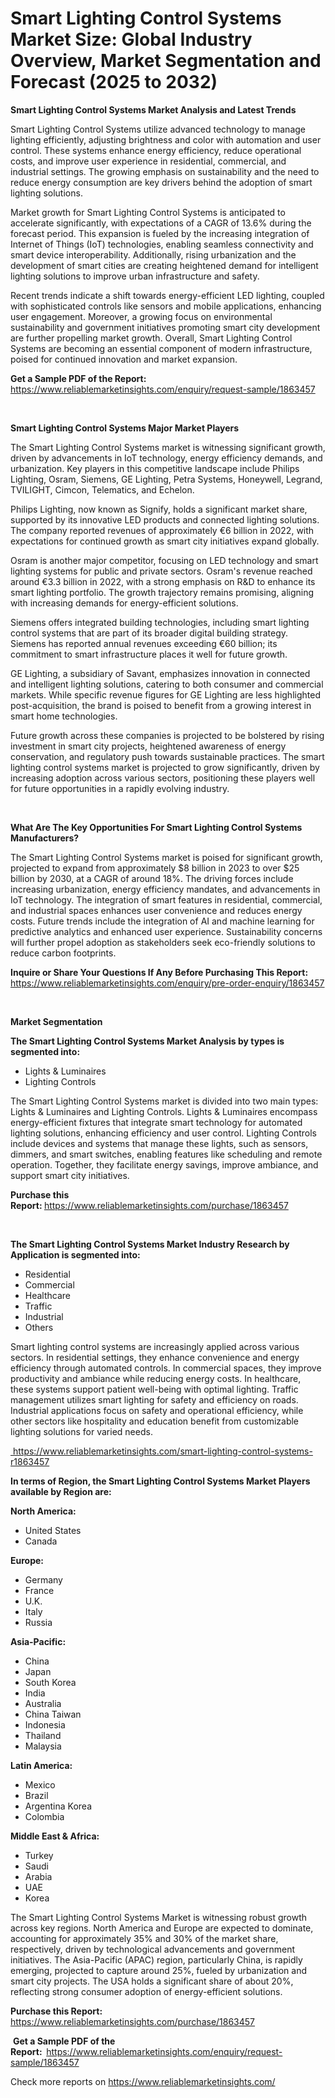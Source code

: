 <p><h1>Smart Lighting Control Systems Market Size: Global Industry Overview, Market Segmentation and Forecast (2025 to 2032)</h1></p><p><strong>Smart Lighting Control Systems Market Analysis and Latest Trends</strong></p>
<p><p>Smart Lighting Control Systems utilize advanced technology to manage lighting efficiently, adjusting brightness and color with automation and user control. These systems enhance energy efficiency, reduce operational costs, and improve user experience in residential, commercial, and industrial settings. The growing emphasis on sustainability and the need to reduce energy consumption are key drivers behind the adoption of smart lighting solutions.</p><p>Market growth for Smart Lighting Control Systems is anticipated to accelerate significantly, with expectations of a CAGR of 13.6% during the forecast period. This expansion is fueled by the increasing integration of Internet of Things (IoT) technologies, enabling seamless connectivity and smart device interoperability. Additionally, rising urbanization and the development of smart cities are creating heightened demand for intelligent lighting solutions to improve urban infrastructure and safety.</p><p>Recent trends indicate a shift towards energy-efficient LED lighting, coupled with sophisticated controls like sensors and mobile applications, enhancing user engagement. Moreover, a growing focus on environmental sustainability and government initiatives promoting smart city development are further propelling market growth. Overall, Smart Lighting Control Systems are becoming an essential component of modern infrastructure, poised for continued innovation and market expansion.</p></p>
<p><strong>Get a Sample PDF of the Report:&nbsp;</strong> <a href="https://www.reliablemarketinsights.com/enquiry/request-sample/1863457?utm_campaign=2010&utm_medium=2&utm_source=Github&utm_content=ia&utm_term=11022025&utm_id=smart-lighting-control-systems">https://www.reliablemarketinsights.com/enquiry/request-sample/1863457</a></p>
<p>&nbsp;</p>
<p><strong>Smart Lighting Control Systems Major Market Players</strong></p>
<p><p>The Smart Lighting Control Systems market is witnessing significant growth, driven by advancements in IoT technology, energy efficiency demands, and urbanization. Key players in this competitive landscape include Philips Lighting, Osram, Siemens, GE Lighting, Petra Systems, Honeywell, Legrand, TVILIGHT, Cimcon, Telematics, and Echelon.</p><p>Philips Lighting, now known as Signify, holds a significant market share, supported by its innovative LED products and connected lighting solutions. The company reported revenues of approximately €6 billion in 2022, with expectations for continued growth as smart city initiatives expand globally.</p><p>Osram is another major competitor, focusing on LED technology and smart lighting systems for public and private sectors. Osram's revenue reached around €3.3 billion in 2022, with a strong emphasis on R&D to enhance its smart lighting portfolio. The growth trajectory remains promising, aligning with increasing demands for energy-efficient solutions.</p><p>Siemens offers integrated building technologies, including smart lighting control systems that are part of its broader digital building strategy. Siemens has reported annual revenues exceeding €60 billion; its commitment to smart infrastructure places it well for future growth.</p><p>GE Lighting, a subsidiary of Savant, emphasizes innovation in connected and intelligent lighting solutions, catering to both consumer and commercial markets. While specific revenue figures for GE Lighting are less highlighted post-acquisition, the brand is poised to benefit from a growing interest in smart home technologies.</p><p>Future growth across these companies is projected to be bolstered by rising investment in smart city projects, heightened awareness of energy conservation, and regulatory push towards sustainable practices. The smart lighting control systems market is projected to grow significantly, driven by increasing adoption across various sectors, positioning these players well for future opportunities in a rapidly evolving industry.</p></p>
<p>&nbsp;</p>
<p><strong>What Are The Key Opportunities For Smart Lighting Control Systems Manufacturers?</strong></p>
<p><p>The Smart Lighting Control Systems market is poised for significant growth, projected to expand from approximately $8 billion in 2023 to over $25 billion by 2030, at a CAGR of around 18%. The driving forces include increasing urbanization, energy efficiency mandates, and advancements in IoT technology. The integration of smart features in residential, commercial, and industrial spaces enhances user convenience and reduces energy costs. Future trends include the integration of AI and machine learning for predictive analytics and enhanced user experience. Sustainability concerns will further propel adoption as stakeholders seek eco-friendly solutions to reduce carbon footprints.</p></p>
<p><strong>Inquire or Share Your Questions If Any Before Purchasing This Report:</strong> <a href="https://www.reliablemarketinsights.com/enquiry/pre-order-enquiry/1863457?utm_campaign=2010&utm_medium=2&utm_source=Github&utm_content=ia&utm_term=11022025&utm_id=smart-lighting-control-systems">https://www.reliablemarketinsights.com/enquiry/pre-order-enquiry/1863457</a></p>
<p>&nbsp;</p>
<p><strong>Market Segmentation</strong></p>
<p><strong>The Smart Lighting Control Systems Market Analysis by types is segmented into:</strong></p>
<p><ul><li>Lights & Luminaires</li><li>Lighting Controls</li></ul></p>
<p><p>The Smart Lighting Control Systems market is divided into two main types: Lights & Luminaires and Lighting Controls. Lights & Luminaires encompass energy-efficient fixtures that integrate smart technology for automated lighting solutions, enhancing efficiency and user control. Lighting Controls include devices and systems that manage these lights, such as sensors, dimmers, and smart switches, enabling features like scheduling and remote operation. Together, they facilitate energy savings, improve ambiance, and support smart city initiatives.</p></p>
<p><strong>Purchase this Report:&nbsp;</strong><a href="https://www.reliablemarketinsights.com/purchase/1863457?utm_campaign=2010&utm_medium=2&utm_source=Github&utm_content=ia&utm_term=11022025&utm_id=smart-lighting-control-systems">https://www.reliablemarketinsights.com/purchase/1863457</a></p>
<p>&nbsp;</p>
<p><strong>The Smart Lighting Control Systems Market Industry Research by Application is segmented into:</strong></p>
<p><ul><li>Residential</li><li>Commercial</li><li>Healthcare</li><li>Traffic</li><li>Industrial</li><li>Others</li></ul></p>
<p><p>Smart lighting control systems are increasingly applied across various sectors. In residential settings, they enhance convenience and energy efficiency through automated controls. In commercial spaces, they improve productivity and ambiance while reducing energy costs. In healthcare, these systems support patient well-being with optimal lighting. Traffic management utilizes smart lighting for safety and efficiency on roads. Industrial applications focus on safety and operational efficiency, while other sectors like hospitality and education benefit from customizable lighting solutions for varied needs.</p></p>
<p><a href="https://www.reliablemarketinsights.com/smart-lighting-control-systems-r1863457?utm_campaign=2010&utm_medium=2&utm_source=Github&utm_content=ia&utm_term=11022025&utm_id=smart-lighting-control-systems">&nbsp;https://www.reliablemarketinsights.com/smart-lighting-control-systems-r1863457</a></p>
<p><strong>In terms of Region, the Smart Lighting Control Systems Market Players available by Region are:</strong></p>
<p>
    <p> <strong> North America: </strong>
        <ul>
            <li>United States</li>
            <li>Canada</li>
        </ul>
        </p> 
    <p> <strong> Europe: </strong>
        <ul>
            <li>Germany</li>
            <li>France</li>
            <li>U.K.</li>
            <li>Italy</li>
            <li>Russia</li>
        </ul>
        </p> 
    <p> <strong> Asia-Pacific: </strong>
        <ul>
            <li>China</li>
            <li>Japan</li>
            <li>South Korea</li>
            <li>India</li>
            <li>Australia</li>
            <li>China Taiwan</li>
            <li>Indonesia</li>
            <li>Thailand</li>
            <li>Malaysia</li>
        </ul>
        </p> 
    <p> <strong> Latin America: </strong>
        <ul>
            <li>Mexico</li>
            <li>Brazil</li>
            <li>Argentina Korea</li>
            <li>Colombia</li>
        </ul>
        </p> 
    <p> <strong> Middle East & Africa: </strong>
        <ul>
            <li>Turkey</li>
            <li>Saudi</li>
            <li>Arabia</li>
            <li>UAE</li>
            <li>Korea</li>
        </ul>
    </p>
    </p>
<p><p>The Smart Lighting Control Systems Market is witnessing robust growth across key regions. North America and Europe are expected to dominate, accounting for approximately 35% and 30% of the market share, respectively, driven by technological advancements and government initiatives. The Asia-Pacific (APAC) region, particularly China, is rapidly emerging, projected to capture around 25%, fueled by urbanization and smart city projects. The USA holds a significant share of about 20%, reflecting strong consumer adoption of energy-efficient solutions.</p></p>
<p><strong>Purchase this Report: </strong><a href="https://www.reliablemarketinsights.com/purchase/1863457?utm_campaign=2010&utm_medium=2&utm_source=Github&utm_content=ia&utm_term=11022025&utm_id=smart-lighting-control-systems">https://www.reliablemarketinsights.com/purchase/1863457</a></p>
<p>&nbsp;<strong>Get a Sample PDF of the Report:&nbsp;&nbsp;</strong><a href="https://www.reliablemarketinsights.com/enquiry/request-sample/1863457?utm_campaign=2010&utm_medium=2&utm_source=Github&utm_content=ia&utm_term=11022025&utm_id=smart-lighting-control-systems">https://www.reliablemarketinsights.com/enquiry/request-sample/1863457</a></p>
<p><strong></strong></p>
<p>Check more reports on <a href="https://www.reliablemarketinsights.com/?utm_campaign=2010&utm_medium=2&utm_source=Github&utm_content=ia&utm_term=11022025&utm_id=smart-lighting-control-systems">https://www.reliablemarketinsights.com/</a></p>